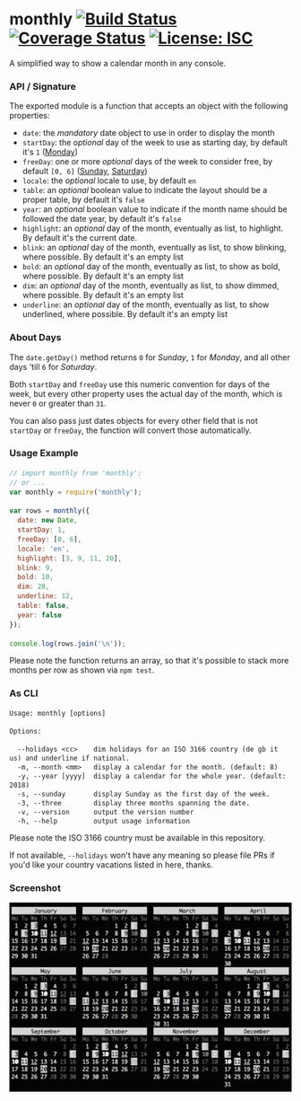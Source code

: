 # monthly [![Build Status](https://travis-ci.com/WebReflection/monthly.svg?branch=master)](https://travis-ci.com/WebReflection/monthly) [![Coverage Status](https://coveralls.io/repos/github/WebReflection/monthly/badge.svg?branch=master)](https://coveralls.io/github/WebReflection/monthly?branch=master) [![License: ISC](https://img.shields.io/badge/License-ISC-yellow.svg)](https://opensource.org/licenses/ISC)

A simplified way to show a calendar month in any console.

### API / Signature

The exported module is a function that accepts an object with the following properties:

  * `date`: the _mandatory_ date object to use in order to display the month
  * `startDay`: the _optional_ day of the week to use as starting day, by default it's `1` ([Monday](https://github.com/WebReflection/monthly#about-days))
  * `freeDay`: one or more _optional_ days of the week to consider free, by default `[0, 6]` ([Sunday](https://github.com/WebReflection/monthly#about-days), [Saturday](https://github.com/WebReflection/monthly#about-days))
  * `locale`: the _optional_ locale to use, by default `en`
  * `table`: an _optional_ boolean value to indicate the layout should be a proper table, by default it's `false`
  * `year`: an _optional_ boolean value to indicate if the month name should be followed the date year, by default it's `false`
  * `highlight`: an _optional_ day of the month, eventually as list, to highlight. By default it's the current date.
  * `blink`: an _optional_ day of the month, eventually as list, to show blinking, where possible. By default it's an empty list
  * `bold`: an _optional_ day of the month, eventually as list, to show as bold, where possible. By default it's an empty list
  * `dim`: an _optional_ day of the month, eventually as list, to show dimmed, where possible. By default it's an empty list
  * `underline`: an _optional_ day of the month, eventually as list, to show underlined, where possible. By default it's an empty list


### About Days

The `date.getDay()` method returns `0` for _Sunday_, `1` for _Monday_, and all other days 'till `6` for _Saturday_.

Both `startDay` and `freeDay` use this numeric convention for days of the week, but every other property uses the actual day of the month, which is never `0` or greater than `31`.

You can also pass just dates objects for every other field that is not `startDay` or `freeDay`, the function will convert those automatically.


### Usage Example

```js
// import monthly from 'monthly';
// or ...
var monthly = require('monthly');

var rows = monthly({
  date: new Date,
  startDay: 1,
  freeDay: [0, 6],
  locale: 'en',
  highlight: [3, 9, 11, 20],
  blink: 9,
  bold: 10,
  dim: 28,
  underline: 12,
  table: false,
  year: false
});

console.log(rows.join('\n'));
```

Please note the function returns an array, so that it's possible to stack more months per row as shown via `npm test`.

### As CLI

```
Usage: monthly [options]

Options:

  --holidays <cc>    dim holidays for an ISO 3166 country (de gb it us) and underline if national.
  -m, --month <mm>   display a calendar for the month. (default: 8)
  -y, --year [yyyy]  display a calendar for the whole year. (default: 2018)
  -s, --sunday       display Sunday as the first day of the week.
  -3, --three        display three months spanning the date.
  -v, --version      output the version number
  -h, --help         output usage information
```

Please note the ISO 3166 country must be available in this repository.

If not available, `--holidays` won't have any meaning so please file PRs if you'd like your country vacations listed in here, thanks.


### Screenshot

![the whole year in console](./screenshot.png)
